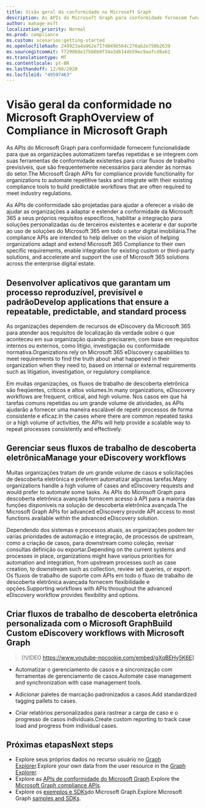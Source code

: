 ```yaml
---
title: Visão geral da conformidade no Microsoft Graph
description: As APIs do Microsoft Graph para conformidade fornecem funcionalidade para que as organizações automatizem tarefas repetidas e se integrem com suas ferramentas de conformidade existentes para criar fluxos de trabalho previsíveis, que são frequentemente necessários para atender às normas do setor.
author: mahage-msft
localization_priority: Normal
ms.prod: compliance
ms.custom: scenarios:getting-started
ms.openlocfilehash: 249923a4a962e717d049b564c270ab2e750b2639
ms.sourcegitcommit: f729068e1fbb6b0f34a3d6144b59ec9aafcd8a62
ms.translationtype: MT
ms.contentlocale: pt-BR
ms.lasthandoff: 12/08/2020
ms.locfileid: "49597463"
---
```

# <a name="overview-of-compliance-in-microsoft-graph"></a><span data-ttu-id="46bb4-103">Visão geral da conformidade no Microsoft Graph</span><span class="sxs-lookup"><span data-stu-id="46bb4-103">Overview of Compliance in Microsoft Graph</span></span>

<span data-ttu-id="46bb4-104">As APIs do Microsoft Graph para conformidade fornecem funcionalidade para que as organizações automatizem tarefas repetidas e se integrem com suas ferramentas de conformidade existentes para criar fluxos de trabalho previsíveis, que são frequentemente necessários para atender às normas do setor.</span><span class="sxs-lookup"><span data-stu-id="46bb4-104">The Microsoft Graph APIs for compliance provide functionality for organizations to automate repetitive tasks and integrate with their existing compliance tools to build predictable workflows that are often required to meet industry regulations.</span></span>

<span data-ttu-id="46bb4-105">As APIs de conformidade são projetadas para ajudar a oferecer a visão de ajudar as organizações a adaptar e estender a conformidade da Microsoft 365 a seus próprios requisitos específicos, habilitar a integração para soluções personalizadas ou de terceiros existentes e acelerar e dar suporte ao uso de soluções do Microsoft 365 em todo o setor digital imobiliária.</span><span class="sxs-lookup"><span data-stu-id="46bb4-105">The compliance APIs are intended to help deliver on the vision of helping organizations adapt and extend Microsoft 365 Compliance to their own specific requirements, enable integration for existing custom or third-party solutions, and accelerate and support the use of Microsoft 365 solutions across the enterprise digital estate.</span></span>

## <a name="develop-applications-that-ensure-a-repeatable-predictable-and-standard-process"></a><span data-ttu-id="46bb4-106">Desenvolver aplicativos que garantam um processo reproduzível, previsível e padrão</span><span class="sxs-lookup"><span data-stu-id="46bb4-106">Develop applications that ensure a repeatable, predictable, and standard process</span></span>

<span data-ttu-id="46bb4-107">As organizações dependem de recursos de eDiscovery da Microsoft 365 para atender aos requisitos de localização da verdade sobre o que aconteceu em sua organização quando precisarem, com base em requisitos internos ou externos, como litígio, investigação ou conformidade normativa.</span><span class="sxs-lookup"><span data-stu-id="46bb4-107">Organizations rely on Microsoft 365 eDiscovery capabilities to meet requirements to find the truth about what happened in their organization when they need to, based on internal or external requirements such as litigation, investigation, or regulatory compliance.</span></span>

<span data-ttu-id="46bb4-108">Em muitas organizações, os fluxos de trabalho de descoberta eletrônica são freqüentes, críticos e altos volumes.</span><span class="sxs-lookup"><span data-stu-id="46bb4-108">In many organizations, eDiscovery workflows are frequent, critical, and high volume.</span></span> <span data-ttu-id="46bb4-109">Nos casos em que há tarefas comuns repetidas ou um grande volume de atividades, as APIs ajudarão a fornecer uma maneira escalável de repetir processos de forma consistente e eficaz.</span><span class="sxs-lookup"><span data-stu-id="46bb4-109">In the cases where there are common repeated tasks or a high volume of activities, the APIs will help provide a scalable way to repeat processes consistently and effectively.</span></span>

## <a name="manage-your-ediscovery-workflows"></a><span data-ttu-id="46bb4-110">Gerenciar seus fluxos de trabalho de descoberta eletrônica</span><span class="sxs-lookup"><span data-stu-id="46bb4-110">Manage your eDiscovery workflows</span></span>

<span data-ttu-id="46bb4-111">Muitas organizações tratam de um grande volume de casos e solicitações de descoberta eletrônica e preferem automatizar algumas tarefas.</span><span class="sxs-lookup"><span data-stu-id="46bb4-111">Many organizations handle a high volume of cases and eDiscovery requests and would prefer to automate some tasks.</span></span> <span data-ttu-id="46bb4-112">As APIs do Microsoft Graph para descoberta eletrônica avançada fornecem acesso à API para a maioria das funções disponíveis na solução de descoberta eletrônica avançada.</span><span class="sxs-lookup"><span data-stu-id="46bb4-112">The  Microsoft Graph APIs for advanced eDiscovery provide API access to most functions available within the advanced eDiscovery solution.</span></span>

<span data-ttu-id="46bb4-113">Dependendo dos sistemas e processos atuais, as organizações podem ter várias prioridades de automação e integração, de processos de upstream, como a criação de casos, para downstream como coleção, revisar consultas definição ou exportar.</span><span class="sxs-lookup"><span data-stu-id="46bb4-113">Depending on the current systems and processes in place, organizations might have various priorities for automation and integration, from upstream processes such as case creation, to downstream such as collection, review set queries, or export.</span></span> <span data-ttu-id="46bb4-114">Os fluxos de trabalho de suporte com APIs em todo o fluxo de trabalho de descoberta eletrônica avançada fornecem flexibilidade e opções.</span><span class="sxs-lookup"><span data-stu-id="46bb4-114">Supporting workflows with APIs throughout the advanced eDiscovery workflow provides flexibility and options.</span></span>

## <a name="build-custom-ediscovery-workflows-with-microsoft-graph"></a><span data-ttu-id="46bb4-115">Criar fluxos de trabalho de descoberta eletrônica personalizada com o Microsoft Graph</span><span class="sxs-lookup"><span data-stu-id="46bb4-115">Build Custom eDiscovery workflows with Microsoft Graph</span></span>

> [!VIDEO https://www.youtube-nocookie.com/embed/gXqBEHy5K6E]

- <span data-ttu-id="46bb4-116">Automatizar o gerenciamento de casos e a sincronização com ferramentas de gerenciamento de casos.</span><span class="sxs-lookup"><span data-stu-id="46bb4-116">Automate case management and synchronization with case management tools.</span></span>

- <span data-ttu-id="46bb4-117">Adicionar paletes de marcação padronizados a casos.</span><span class="sxs-lookup"><span data-stu-id="46bb4-117">Add standardized tagging pallets to cases.</span></span>

- <span data-ttu-id="46bb4-118">Criar relatórios personalizados para rastrear a carga de caso e o progresso de casos individuais.</span><span class="sxs-lookup"><span data-stu-id="46bb4-118">Create custom reporting to track case load and progress from individual cases.</span></span>

## <a name="next-steps"></a><span data-ttu-id="46bb4-119">Próximas etapas</span><span class="sxs-lookup"><span data-stu-id="46bb4-119">Next steps</span></span>

- <span data-ttu-id="46bb4-120">Explore seus próprios dados no recurso usuário no [Graph Explorer](https://developer.microsoft.com/graph/graph-explorer).</span><span class="sxs-lookup"><span data-stu-id="46bb4-120">Explore your own data from the user resource in the [Graph Explorer](https://developer.microsoft.com/graph/graph-explorer).</span></span>
- <span data-ttu-id="46bb4-121">Explore as [APIs de conformidade do Microsoft Graph](graph/api/resources/complianceapioverview).</span><span class="sxs-lookup"><span data-stu-id="46bb4-121">Explore the [Microsoft Graph compliance APIs](graph/api/resources/complianceapioverview).</span></span>
- <span data-ttu-id="46bb4-122">Explore os [exemplos e SDKs](https://developer.microsoft.com/graph/gallery/?filterBy=Samples,SDKs)do Microsoft Graph.</span><span class="sxs-lookup"><span data-stu-id="46bb4-122">Explore Microsoft Graph [samples and SDKs](https://developer.microsoft.com/graph/gallery/?filterBy=Samples,SDKs).</span></span>
